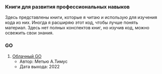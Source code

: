 ### Книги для развития профессиональных навыков
Здесь представлены книги, которые я читаю и использую для изучения кода из них. Иногда я расширяю этот код, чтобы лучше понять материал. Здесь нет полных конспектов книг, но изучив код, можно освежить свои знания.

### GO

1. [Облaчный GO](/облaчный_go/)
   - Автор: Метью A.Тимус
   - Дата выхода: 2022
